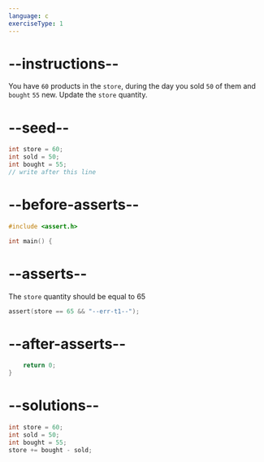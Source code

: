 ```yaml
---
language: c
exerciseType: 1
---
```


# --instructions--

You have `60` products in the `store`, during the day you sold `50` of them and `bought` `55` new.
Update the `store` quantity.

# --seed--

```c
int store = 60;
int sold = 50;
int bought = 55;
// write after this line
```

# --before-asserts--

```c
#include <assert.h>

int main() {
```

# --asserts--

The `store` quantity should be equal to 65

```c
assert(store == 65 && "--err-t1--");
```

# --after-asserts--

```c
    return 0;
}
```

# --solutions--

```c
int store = 60;
int sold = 50;
int bought = 55;
store += bought - sold;
```
